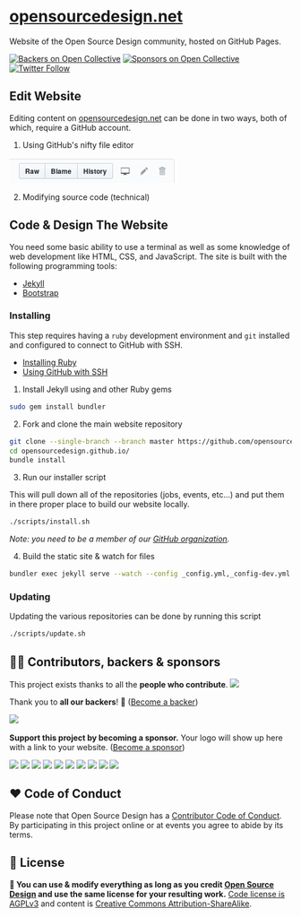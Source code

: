 # [opensourcedesign.net](https://opensourcedesign.net)

Website of the Open Source Design community, hosted on GitHub Pages.

[![Backers on Open Collective](https://opencollective.com/opensourcedesign/backers/badge.svg)](#backers) [![Sponsors on Open Collective](https://opencollective.com/opensourcedesign/sponsors/badge.svg)](#sponsors) [![Twitter Follow](https://img.shields.io/twitter/follow/opensrcdesign?style=social)](https://twitter.com/opensrcdesign)

## Edit Website

Editing content on [opensourcedesign.net][osd-net] can be done in two ways, both of which, require a GitHub account.

1. Using GitHub's nifty file editor

![GitHub file tools](images/github-file-tools.png)

2. Modifying source code (technical)

## Code & Design The Website

You need some basic ability to use a terminal as well as some knowledge of web
development like HTML, CSS, and JavaScript. The site is built with the following
programming tools:

- [Jekyll][jekyll]
- [Bootstrap][bootstrap]

### Installing

This step requires having a `ruby` development environment and `git` installed
and configured to connect to GitHub with SSH.

- [Installing Ruby][installing-ruby]
- [Using GitHub with SSH][github-ssh]

1. Install Jekyll using and other Ruby gems

```sh
sudo gem install bundler
```

2. Fork and clone the main website repository

```sh
git clone --single-branch --branch master https://github.com/opensourcedesign/opensourcedesign.github.io.git
cd opensourcedesign.github.io/
bundle install
```

3. Run our installer script

This will pull down all of the repositories (jobs, events, etc...) and put them
in there proper place to build our website locally.

```sh
./scripts/install.sh
```

*Note: you need to be a member of our [GitHub organization][osd-org].*

4. Build the static site & watch for files

```sh
bundler exec jekyll serve --watch --config _config.yml,_config-dev.yml
```

### Updating

Updating the various repositories can be done by running this script

```sh
./scripts/update.sh
```

[osd-net]: http://opensourcedesign.net
[osd-org]: https://github.com/opensourcedesign/
[jekyll]: https://jekyllrb.com
[bootstrap]: https://getbootstrap.com
[installing-ruby]: https://www.ruby-lang.org/en/documentation/installation/
[github-ssh]: https://help.github.com/articles/connecting-to-github-with-ssh/


## 👩‍🚀 Contributors, backers & sponsors

This project exists thanks to all the **people who contribute**.
<a href="graphs/contributors"><img src="https://opencollective.com/opensourcedesign/contributors.svg?width=890&button=false" /></a>

Thank you to **all our backers**! 🙏 ([Become a backer](https://opencollective.com/opensourcedesign#backer))

<a href="https://opencollective.com/opensourcedesign#backers" target="_blank"><img src="https://opencollective.com/opensourcedesign/backers.svg?width=890"></a>

**Support this project by becoming a sponsor.** Your logo will show up here with a link to your website. ([Become a sponsor](https://opencollective.com/opensourcedesign#sponsor))

<a href="https://opencollective.com/opensourcedesign/sponsor/0/website" target="_blank"><img src="https://opencollective.com/opensourcedesign/sponsor/0/avatar.svg"></a>
<a href="https://opencollective.com/opensourcedesign/sponsor/1/website" target="_blank"><img src="https://opencollective.com/opensourcedesign/sponsor/1/avatar.svg"></a>
<a href="https://opencollective.com/opensourcedesign/sponsor/2/website" target="_blank"><img src="https://opencollective.com/opensourcedesign/sponsor/2/avatar.svg"></a>
<a href="https://opencollective.com/opensourcedesign/sponsor/3/website" target="_blank"><img src="https://opencollective.com/opensourcedesign/sponsor/3/avatar.svg"></a>
<a href="https://opencollective.com/opensourcedesign/sponsor/4/website" target="_blank"><img src="https://opencollective.com/opensourcedesign/sponsor/4/avatar.svg"></a>
<a href="https://opencollective.com/opensourcedesign/sponsor/5/website" target="_blank"><img src="https://opencollective.com/opensourcedesign/sponsor/5/avatar.svg"></a>
<a href="https://opencollective.com/opensourcedesign/sponsor/6/website" target="_blank"><img src="https://opencollective.com/opensourcedesign/sponsor/6/avatar.svg"></a>
<a href="https://opencollective.com/opensourcedesign/sponsor/7/website" target="_blank"><img src="https://opencollective.com/opensourcedesign/sponsor/7/avatar.svg"></a>
<a href="https://opencollective.com/opensourcedesign/sponsor/8/website" target="_blank"><img src="https://opencollective.com/opensourcedesign/sponsor/8/avatar.svg"></a>
<a href="https://opencollective.com/opensourcedesign/sponsor/9/website" target="_blank"><img src="https://opencollective.com/opensourcedesign/sponsor/9/avatar.svg"></a>


## ♥ Code of Conduct

Please note that Open Source Design has a [Contributor Code of Conduct](https://opensourcedesign.net/code-of-conduct/). By participating in this project online or at events you agree to abide by its terms.


## 📜 License

**🔀 You can use & modify everything as long as you credit [Open Source Design](https://opensourcedesign.net) and use the same license for your resulting work.** [Code license is AGPLv3](https://www.gnu.org/licenses/agpl-3.0.en.html) and content is [Creative Commons Attribution-ShareAlike](https://creativecommons.org/licenses/by-sa/4.0/).

